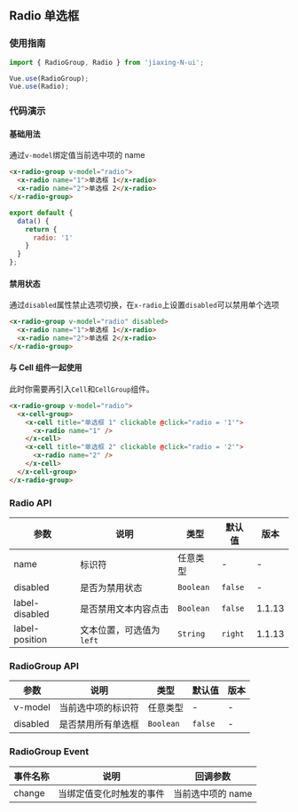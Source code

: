## Radio 单选框

### 使用指南
``` javascript
import { RadioGroup, Radio } from 'jiaxing-N-ui';

Vue.use(RadioGroup);
Vue.use(Radio);
```

### 代码演示

#### 基础用法
通过`v-model`绑定值当前选中项的 name

```html
<x-radio-group v-model="radio">
  <x-radio name="1">单选框 1</x-radio>
  <x-radio name="2">单选框 2</x-radio>
</x-radio-group>
```

```javascript
export default {
  data() {
    return {
      radio: '1'
    }
  }
};
```

#### 禁用状态
通过`disabled`属性禁止选项切换，在`x-radio`上设置`disabled`可以禁用单个选项

```html
<x-radio-group v-model="radio" disabled>
  <x-radio name="1">单选框 1</x-radio>
  <x-radio name="2">单选框 2</x-radio>
</x-radio-group>
```

#### 与 Cell 组件一起使用
此时你需要再引入`Cell`和`CellGroup`组件。

```html
<x-radio-group v-model="radio">
  <x-cell-group>
    <x-cell title="单选框 1" clickable @click="radio = '1'">
      <x-radio name="1" />
    </x-cell>
    <x-cell title="单选框 2" clickable @click="radio = '2'">
      <x-radio name="2" />
    </x-cell>
  </x-cell-group>
</x-radio-group>
```

### Radio API

| 参数 | 说明 | 类型 | 默认值 | 版本 |
|------|------|------|------|------|
| name | 标识符 | 任意类型 | - | - |
| disabled | 是否为禁用状态 | `Boolean` | `false` | - |
| label-disabled | 是否禁用文本内容点击 | `Boolean` | `false` | 1.1.13 |
| label-position | 文本位置，可选值为 `left` | `String` | `right` | 1.1.13 |

### RadioGroup API

| 参数 | 说明 | 类型 | 默认值 | 版本 |
|------|------|------|------|------|
| v-model | 当前选中项的标识符 | 任意类型 | - | - |
| disabled | 是否禁用所有单选框 | `Boolean` | `false` | - |

### RadioGroup Event

| 事件名称 | 说明 | 回调参数 |
|------|------|------|
| change | 当绑定值变化时触发的事件 | 当前选中项的 name |
